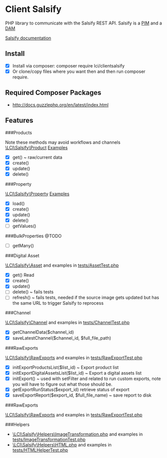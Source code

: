 # Client Salsify

PHP library to communicate with the Salsify REST API. Salsify is a 
[PIM](https://en.wikipedia.org/wiki/Product_information_management "Product Information Management ") 
and a [DAM](https://en.wikipedia.org/wiki/Digital_asset_management "Digital Asset Management")

[Salsify documentation](https://developers.salsify.com/)
 
 
## Install

- [x] Install via composer: composer require lci/clientsalsify
- [x] Or clone/copy files where you want then and then run composer require.

## Required Composer Packages

* http://docs.guzzlephp.org/en/latest/index.html

## Features

###Products

Note these methods may avoid workflows and channels  
[\LCI\Salsify\Product](src/Product.php) [Examples](tests/ProductTest.php)

- [x] get() ~ raw/current data
- [x] create()
- [x] update()
- [x] delete()

###Property

[\LCI\Salsify\Property](src/Property.php) [Examples](tests/PropertyTest.php)

- [x] load()
- [x] create() 
- [x] update() 
- [x] delete()
- [ ] getValues()

###BulkProperties
@TODO

- [ ] getMany()

###Digital Asset

[\LCI\Salsify\Asset](src/Asset.php) and examples in [tests/AssetTest.php](tests/AssetTest.php)

- [x] get() Read
- [x] create()
- [x] update()
- [ ] delete() ~ fails tests
- [ ] refresh() ~ fails tests, needed if the source image gets updated but has the same URL 
to trigger Salsify to reprocess

###Channel

[\LCI\Salsify\Channel](src/Channel.php) and examples in [tests/ChannelTest.php](tests/ChannelTest.php)

- [x] getChannelData($channel_id)
- [x] saveLatestChannel($channel_id, $full_file_path)

###RawExports

[\LCI\Salsify\RawExports](src/RawExports.php) and examples in [tests/RawExportTest.php](tests/RawExportsTest.php)

- [x] initExportProductsList($list_id) ~ Export product list
- [x] initExportDigitalAssetsList($list_id) ~ Export a digital assets list
- [x] initExport() ~ used with setFilter and related to run custom exports, note you will have to figure out what those should be.
- [x] getExportRunStatus($export_id) retrieve status of export
- [x] saveExportReport($export_id, $full_file_name) ~ save report to disk

###RawExports

[\LCI\Salsify\RawExports](src/RawExports.php) and examples in [tests/RawExportTest.php](tests/RawExportsTest.php)


###Helpers

- [\LCI\Salsify\Helpers\ImageTransformation.php](src/Helpers/ImageTransformation.php) and examples in 
 [tests/ImageTransformationTest.php](tests/ImageTransformationTest.php)
-  [\LCI\Salsify\Helpers\HTML.php](src/Helpers/HTML.php) and examples in 
   [tests/HTMLHelperTest.php](tests/HTMLHelperTest.php)